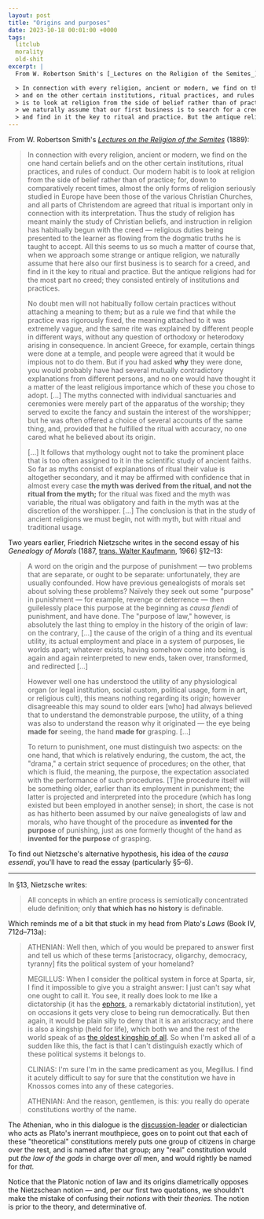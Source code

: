 ```yaml
---
layout: post
title: "Origins and purposes"
date: 2023-10-18 00:01:00 +0000
tags:
  litclub
  morality
  old-shit
excerpt: |
  From W. Robertson Smith's [_Lectures on the Religion of the Semites_](https://archive.org/details/in.ernet.dli.2015.175333/page/n28/mode/1up) (1889):

  > In connection with every religion, ancient or modern, we find on the one hand certain beliefs
  > and on the other certain institutions, ritual practices, and rules of conduct. Our modern habit
  > is to look at religion from the side of belief rather than of practice; [...]
  > we naturally assume that our first business is to search for a creed,
  > and find in it the key to ritual and practice. But the antique religions had for the most part no creed [...]
---
```


From W. Robertson Smith's [_Lectures on the Religion of the Semites_](https://archive.org/details/in.ernet.dli.2015.175333/page/n28/mode/1up) (1889):

> In connection with every religion, ancient or modern, we find on the one hand certain beliefs
> and on the other certain institutions, ritual practices, and rules of conduct. Our modern habit
> is to look at religion from the side of belief rather than of practice; for, down to comparatively
> recent times, almost the only forms of religion seriously studied in Europe have been those of
> the various Christian Churches, and all parts of Christendom are agreed that ritual is important
> only in connection with its interpretation. Thus the study of religion has meant mainly the study
> of Christian beliefs, and instruction in religion has habitually begun with the creed —
> religious duties being presented to the learner as flowing from the dogmatic truths he is taught to accept.
> All this seems to us so much a matter of course that, when we approach some strange or antique religion,
> we naturally assume that here also our first business is to search for a creed,
> and find in it the key to ritual and practice. But the antique religions had for the most part no creed;
> they consisted entirely of institutions and practices.
>
> No doubt men will not habitually follow
> certain practices without attaching a meaning to them; but as a rule we find that while the practice
> was rigorously fixed, the meaning attached to it was extremely vague, and the same rite was explained
> by different people in different ways, without any question of orthodoxy or heterodoxy arising in consequence.
> In ancient Greece, for example, certain things were done at a temple, and people were agreed that
> it would be impious not to do them. But if you had asked <b>why</b> they were done, you would probably
> have had several mutually contradictory explanations from different persons, and no one would have
> thought it a matter of the least religious importance which of these you chose to adopt. [...]
> The myths connected with individual sanctuaries and ceremonies were merely part of the apparatus
> of the worship; they served to excite the fancy and sustain the interest of the worshipper;
> but he was often offered a choice of several accounts of the same thing,
> and, provided that he fulfilled the ritual with accuracy, no one cared what he believed about its origin.
> 
> [...] It follows that mythology ought not to take the prominent place
> that is too often assigned to it in the scientific study of ancient faiths.
> So far as myths consist of explanations of ritual their value is altogether secondary,
> and it may be affirmed with confidence that in almost every case
> <b>the myth was derived from the ritual, and not the ritual from the myth;</b>
> for the ritual was fixed and the myth was variable,
> the ritual was obligatory and faith in the myth was at the discretion of the worshipper.
> [...] The conclusion is that in the study of ancient religions we must begin, not with myth,
> but with ritual and traditional usage.

Two years earlier, Friedrich Nietzsche writes in the second essay of
his _Genealogy of Morals_ (1887, [trans. Walter Kaufmann](https://amzn.to/48Vjlds), 1966) §12–13:

> A word on the origin and the purpose of punishment —
> two problems that are separate, or ought to be separate:
> unfortunately, they are usually confounded. How have previous genealogists of
> morals set about solving these problems? Naïvely
> they seek out some "purpose" in punishment — for
> example, revenge or deterrence — then guilelessly place this purpose
> at the beginning as _causa fiendi_ of punishment, and have done.
> The "purpose of law," however, is absolutely the last thing to employ
> in the history of the origin of law: on the contrary, [...]
> the cause of the origin of a thing and its eventual utility,
> its actual employment and place in a system of purposes,
> lie worlds apart; whatever exists, having somehow come into being,
> is again and again reinterpreted to new ends, taken over, transformed,
> and redirected [...]
>
> However well one has understood the utility of any physiological organ
> (or legal institution, social custom, political usage, form in art,
> or religious cult), this means nothing regarding its origin;
> however disagreeable this may sound to older ears [who] had always believed
> that to understand the demonstrable purpose, the utility, of a thing
> was also to understand the reason why it originated — the eye being
> <b>made for</b> seeing, the hand <b>made for</b> grasping. [...]
>
> To return to punishment, one must distinguish two aspects: on the one hand,
> that which is relatively enduring, the custom, the act, the "drama," a certain strict sequence of procedures;
> on the other, that which is fluid, the meaning, the purpose, the expectation associated with the performance of such procedures.
> [T]he procedure itself will be something older, earlier than its employment in punishment;
> the latter is projected and interpreted into the procedure
> (which has long existed but been employed in another sense);
> in short, the case is not as has hitherto been assumed by our naïve
> genealogists of law and morals, who have thought of the procedure
> as <b>invented for the purpose</b> of punishing, just as one formerly thought
> of the hand as <b>invented for the purpose</b> of grasping.

To find out Nietzsche's alternative hypothesis, his idea of the _causa essendi_,
you'll have to read the essay (particularly §5–6).

----

In §13, Nietzsche writes:

> All concepts in which an entire process is semiotically concentrated
> elude definition; only <b>that which has no history</b> is definable.

Which reminds me of a bit that stuck in my head from Plato's _Laws_ (Book IV, 712d–713a):

> ATHENIAN: Well then, which of you would be prepared to answer first
> and tell us which of these terms [aristocracy, oligarchy, democracy, tyranny]
> fits the political system of your homeland?
>
> MEGILLUS: When I consider the political system in force at Sparta, sir,
> I find it impossible to give you a straight answer: I just can't
> say what one ought to call it. You see, it really does look to me like a
> dictatorship (it has the [ephors](https://en.wikipedia.org/wiki/Ephor),
> a remarkably dictatorial institution), yet on occasions it gets very close
> to being run democratically. But then again, it would be plain silly to deny
> that it is an aristocracy; and there is also a kingship (held for life),
> which both we and the rest of the world speak of as
> [the oldest kingship of all](https://en.wikipedia.org/wiki/List_of_kings_of_Sparta).
> So when I'm asked all of a sudden like this, the fact is that I can't
> distinguish exactly which of these political systems it belongs to.
>
> CLINIAS: I'm sure I'm in the same predicament as you, Megillus. I find
> it acutely difficult to say for sure that the constitution we have in Knossos
> comes into any of these categories.
>
> ATHENIAN: And the reason, gentlemen, is this: you really do operate
> constitutions worthy of the name.

The Athenian, who in this dialogue is the
[discussion-leader](https://archive.org/details/thomas-szlezak-reading-plato/page/14/mode/2up)
or dialectician who acts as Plato's inerrant mouthpiece, goes on to point out
that each of these "theoretical" constitutions merely puts one group of citizens
in charge over the rest, and is named after that group; any "real" constitution
would put _the law of the gods_ in charge over _all_ men, and would rightly be
named for _that._

Notice that the Platonic notion of law and its origins
diametrically opposes the Nietzschean notion — and, per our first two quotations,
we shouldn't make the mistake of confusing their _notions_ with their _theories._
The notion is prior to the theory, and determinative of.

